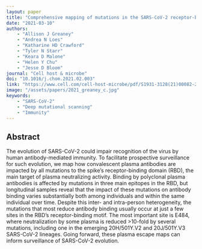 ```yaml
---
layout: paper
title: "Comprehensive mapping of mutations in the SARS-CoV-2 receptor-binding domain that affect recognition by polyclonal human plasma antibodies"
date: "2021-03-10"
authors: 
    - "Allison J Greaney"
    - "Andrea N Loes"
    - "Katharine HD Crawford"
    - "Tyler N Starr"
    - "Keara D Malone"
    - "Helen Y Chu"
    - "Jesse D Bloom"
journal: "Cell host & microbe"
doi: "10.1016/j.chom.2021.02.003"
link: "https://www.cell.com/cell-host-microbe/pdf/S1931-3128(21)00082-2.pdf"
image: "/assets/papers/2021_greaney_c.jpg"
keywords:
    - "SARS-CoV-2"
    - "Deep mutational scanning"
    - "Immunity"
---
```


## Abstract

The evolution of SARS-CoV-2 could impair recognition of the virus by human antibody-mediated immunity. To facilitate prospective surveillance for such evolution, we map how convalescent plasma antibodies are impacted by all mutations to the spike’s receptor-binding domain (RBD), the main target of plasma neutralizing activity. Binding by polyclonal plasma antibodies is affected by mutations in three main epitopes in the RBD, but longitudinal samples reveal that the impact of these mutations on antibody binding varies substantially both among individuals and within the same individual over time. Despite this inter- and intra-person heterogeneity, the mutations that most reduce antibody binding usually occur at just a few sites in the RBD’s receptor-binding motif. The most important site is E484, where neutralization by some plasma is reduced >10-fold by several mutations, including one in the emerging 20H/501Y.V2 and 20J/501Y.V3 SARS-CoV-2 lineages. Going forward, these plasma escape maps can inform surveillance of SARS-CoV-2 evolution.
